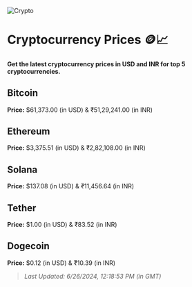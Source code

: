 
![Crypto](https://www.techguide.com.au/wp-content/uploads/2020/11/crypto3.jpeg)

# Cryptocurrency Prices 🪙📈

#### Get the latest cryptocurrency prices in USD and INR for top 5 cryptocurrencies.

## Bitcoin

**Price:** $61,373.00 (in USD) & ₹51,29,241.00 (in INR)

## Ethereum

**Price:** $3,375.51 (in USD) & ₹2,82,108.00 (in INR)

## Solana

**Price:** $137.08 (in USD) & ₹11,456.64 (in INR)

## Tether

**Price:** $1.00 (in USD) & ₹83.52 (in INR)

## Dogecoin

**Price:** $0.12 (in USD) & ₹10.39 (in INR)

> _Last Updated: 6/26/2024, 12:18:53 PM (in GMT)_
